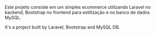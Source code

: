 Este projeto consiste em um simples ecommerce utilizando Laravel no backend, Bootstrap no frontend para estilização e no banco de dados MySQL.

It's a project built by Laravel, Bootstrap and MySQL DB. 
